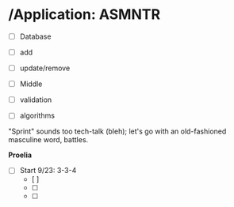 /Application: ASMNTR
==========

- [ ]  Database
  -  [ ] add
  -  [ ] update/remove

- [ ]  Middle
  - [ ] validation
  - [ ] algorithms

"Sprint" sounds too tech-talk (bleh); let's go with an old-fashioned masculine word, battles.

**Proelia**
- [ ] Start 9/23: 3-3-4
  - [ ]
  - [ ]
  - [ ]
